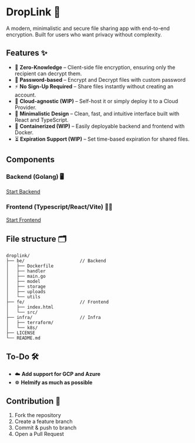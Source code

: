 # DropLink 🔐

A modern, minimalistic and secure file sharing app with end-to-end encryption. Built for users who want privacy without complexity.

## Features ✨

- 🔐 **Zero-Knowledge** – Client-side file encryption, ensuring only the recipient can decrypt them.
- 🔑 **Password-based** – Encrypt and Decrypt files with custom password
- ⚡ **No Sign-Up Required** – Share files instantly without creating an account.
- 📁 **Cloud-agnostic (WIP)** – Self-host it or simply deploy it to a Cloud Provider.
- 🧩 **Minimalistic Design** – Clean, fast, and intuitive interface built with React and TypeScript.
- 🐳 **Containerized (WIP)** – Easily deployable backend and frontend with Docker.
- ⏳ **Expiration Support (WIP)** – Set time-based expiration for shared files.


## Components

### Backend (Golang) 🖥️
[Start Backend](./be/README.md)

### Frontend (Typescript/React/Vite) 🧑‍💻
[Start Frontend](./fe/README.md)

## File structure 🗂️
```
droplink/
├── be/                     // Backend
│   ├── Dockerfile
│   ├── handler
│   ├── main.go
│   ├── model
│   ├── storage
│   ├── uploads
│   └── utils
├── fe/                     // Frontend
│   ├── index.html
│   └── src/ 
├── infra/                  // Infra
│   ├── terraform/
│   └── k8s/   
├── LICENSE
└── README.md
```

## To-Do 🛠️
 - ☁️ **Add support for GCP and Azure**
 - ☸️ **Helmify as much as possible**

## Contribution 🤝

 1. Fork the repository
 2. Create a feature branch
 3. Commit & push to branch
 4. Open a Pull Request